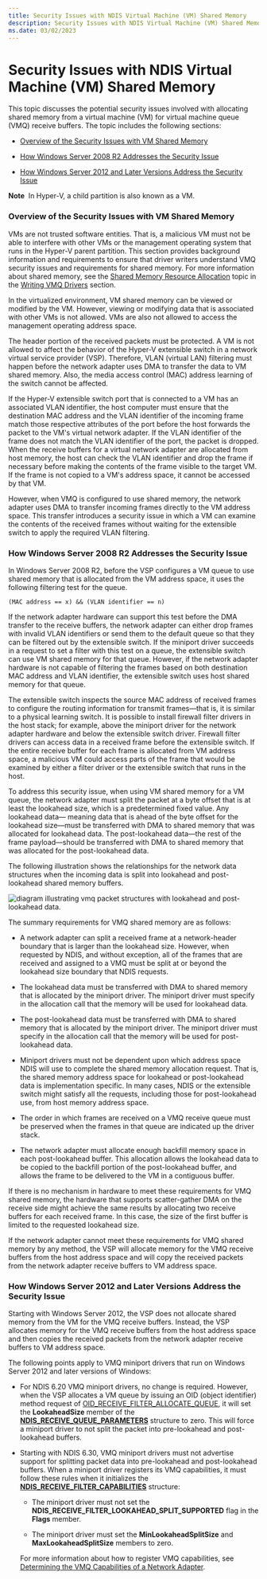 ```yaml
---
title: Security Issues with NDIS Virtual Machine (VM) Shared Memory
description: Security Issues with NDIS Virtual Machine (VM) Shared Memory
ms.date: 03/02/2023
---
```


# Security Issues with NDIS Virtual Machine (VM) Shared Memory





This topic discusses the potential security issues involved with allocating shared memory from a virtual machine (VM) for virtual machine queue (VMQ) receive buffers. The topic includes the following sections:

-   [Overview of the Security Issues with VM Shared Memory](#overview)

-   [How Windows Server 2008 R2 Addresses the Security Issue](#ndis620)

-   [How Windows Server 2012 and Later Versions Address the Security Issue](#ndis630)

**Note**  In Hyper-V, a child partition is also known as a VM.

 

### <a href="" id="overview"></a>Overview of the Security Issues with VM Shared Memory

VMs are not trusted software entities. That is, a malicious VM must not be able to interfere with other VMs or the management operating system that runs in the Hyper-V parent partition. This section provides background information and requirements to ensure that driver writers understand VMQ security issues and requirements for shared memory. For more information about shared memory, see the [Shared Memory Resource Allocation](shared-memory-resource-allocation.md) topic in the [Writing VMQ Drivers](writing-vmq-drivers.md) section.

In the virtualized environment, VM shared memory can be viewed or modified by the VM. However, viewing or modifying data that is associated with other VMs is not allowed. VMs are also not allowed to access the management operating address space.

The header portion of the received packets must be protected. A VM is not allowed to affect the behavior of the Hyper-V extensible switch in a network virtual service provider (VSP). Therefore, VLAN (virtual LAN) filtering must happen before the network adapter uses DMA to transfer the data to VM shared memory. Also, the media access control (MAC) address learning of the switch cannot be affected.

If the Hyper-V extensible switch port that is connected to a VM has an associated VLAN identifier, the host computer must ensure that the destination MAC address and the VLAN identifier of the incoming frame match those respective attributes of the port before the host forwards the packet to the VM's virtual network adapter. If the VLAN identifier of the frame does not match the VLAN identifier of the port, the packet is dropped. When the receive buffers for a virtual network adapter are allocated from host memory, the host can check the VLAN identifier and drop the frame if necessary before making the contents of the frame visible to the target VM. If the frame is not copied to a VM's address space, it cannot be accessed by that VM.

However, when VMQ is configured to use shared memory, the network adapter uses DMA to transfer incoming frames directly to the VM address space. This transfer introduces a security issue in which a VM can examine the contents of the received frames without waiting for the extensible switch to apply the required VLAN filtering.

### <a href="" id="ndis620"></a>How Windows Server 2008 R2 Addresses the Security Issue

In Windows Server 2008 R2, before the VSP configures a VM queue to use shared memory that is allocated from the VM address space, it uses the following filtering test for the queue.

```syntax
(MAC address == x) && (VLAN identifier == n)
```

If the network adapter hardware can support this test before the DMA transfer to the receive buffers, the network adapter can either drop frames with invalid VLAN identifiers or send them to the default queue so that they can be filtered out by the extensible switch. If the miniport driver succeeds in a request to set a filter with this test on a queue, the extensible switch can use VM shared memory for that queue. However, if the network adapter hardware is not capable of filtering the frames based on both destination MAC address and VLAN identifier, the extensible switch uses host shared memory for that queue.

The extensible switch inspects the source MAC address of received frames to configure the routing information for transmit frames—that is, it is similar to a physical learning switch. It is possible to install firewall filter drivers in the host stack; for example, above the miniport driver for the network adapter hardware and below the extensible switch driver. Firewall filter drivers can access data in a received frame before the extensible switch. If the entire receive buffer for each frame is allocated from VM address space, a malicious VM could access parts of the frame that would be examined by either a filter driver or the extensible switch that runs in the host.

To address this security issue, when using VM shared memory for a VM queue, the network adapter must split the packet at a byte offset that is at least the lookahead size, which is a predetermined fixed value. Any lookahead data— meaning data that is ahead of the byte offset for the lookahead size—must be transferred with DMA to shared memory that was allocated for lookahead data. The post-lookahead data—the rest of the frame payload—should be transferred with DMA to shared memory that was allocated for the post-lookahead data.

The following illustration shows the relationships for the network data structures when the incoming data is split into lookahead and post-lookahead shared memory buffers.

![diagram illustrating vmq packet structures with lookahead and post-lookahead data.](images/vmqpacket.png)

The summary requirements for VMQ shared memory are as follows:

-   A network adapter can split a received frame at a network-header boundary that is larger than the lookahead size. However, when requested by NDIS, and without exception, all of the frames that are received and assigned to a VMQ must be split at or beyond the lookahead size boundary that NDIS requests.

-   The lookahead data must be transferred with DMA to shared memory that is allocated by the miniport driver. The miniport driver must specify in the allocation call that the memory will be used for lookahead data.

-   The post-lookahead data must be transferred with DMA to shared memory that is allocated by the miniport driver. The miniport driver must specify in the allocation call that the memory will be used for post-lookahead data.

-   Miniport drivers must not be dependent upon which address space NDIS will use to complete the shared memory allocation request. That is, the shared memory address space for lookahead or post-lookahead data is implementation specific. In many cases, NDIS or the extensible switch might satisfy all the requests, including those for post-lookahead use, from host memory address space.

-   The order in which frames are received on a VMQ receive queue must be preserved when the frames in that queue are indicated up the driver stack.

-   The network adapter must allocate enough backfill memory space in each post-lookahead buffer. This allocation allows the lookahead data to be copied to the backfill portion of the post-lookahead buffer, and allows the frame to be delivered to the VM in a contiguous buffer.

If there is no mechanism in hardware to meet these requirements for VMQ shared memory, the hardware that supports scatter-gather DMA on the receive side might achieve the same results by allocating two receive buffers for each received frame. In this case, the size of the first buffer is limited to the requested lookahead size.

If the network adapter cannot meet these requirements for VMQ shared memory by any method, the VSP will allocate memory for the VMQ receive buffers from the host address space and will copy the received packets from the network adapter receive buffers to VM address space.

### <a href="" id="ndis630"></a>How Windows Server 2012 and Later Versions Address the Security Issue

Starting with Windows Server 2012, the VSP does not allocate shared memory from the VM for the VMQ receive buffers. Instead, the VSP allocates memory for the VMQ receive buffers from the host address space and then copies the received packets from the network adapter receive buffers to VM address space.

The following points apply to VMQ miniport drivers that run on Windows Server 2012 and later versions of Windows:

-   For NDIS 6.20 VMQ miniport drivers, no change is required. However, when the VSP allocates a VM queue by issuing an OID (object identifier) method request of [OID\_RECEIVE\_FILTER\_ALLOCATE\_QUEUE](./oid-receive-filter-allocate-queue.md), it will set the **LookaheadSize** member of the [**NDIS\_RECEIVE\_QUEUE\_PARAMETERS**](/windows-hardware/drivers/ddi/ntddndis/ns-ntddndis-_ndis_receive_queue_parameters) structure to zero. This will force a miniport driver to not split the packet into pre-lookahead and post-lookahead buffers.

-   Starting with NDIS 6.30, VMQ miniport drivers must not advertise support for splitting packet data into pre-lookahead and post-lookahead buffers. When a miniport driver registers its VMQ capabilities, it must follow these rules when it initializes the [**NDIS\_RECEIVE\_FILTER\_CAPABILITIES**](/windows-hardware/drivers/ddi/ntddndis/ns-ntddndis-_ndis_receive_filter_capabilities) structure:

    -   The miniport driver must not set the **NDIS\_RECEIVE\_FILTER\_LOOKAHEAD\_SPLIT\_SUPPORTED** flag in the **Flags** member.

    -   The miniport driver must set the **MinLookaheadSplitSize** and **MaxLookaheadSplitSize** members to zero.

    For more information about how to register VMQ capabilities, see [Determining the VMQ Capabilities of a Network Adapter](determining-the-vmq-capabilities-of-a-network-adapter.md).

 

